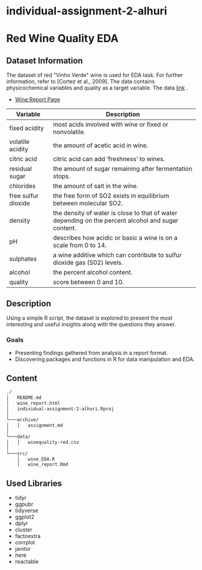 # individual-assignment-2-alhuri
# Red Wine Quality EDA

## Dataset Information
The dataset of red "Vinho Verde" wine is used for EDA task. For further information,
refer to [Cortez et al., 2009]. The data contains physicochemical variables and quality as a target variable.
The data [link](https://archive.ics.uci.edu/ml/datasets/wine+quality) .

- [Wine Report Page](https://Misk-DSI.github.io/individual-assignment-2-alhuri/)


| Variable            | Description                                            |
|---------------------|--------------------------------------------------------|
| fixed acidity       | most acids involved with wine or fixed or nonvolatile. |
| volatile acidity    | the amount of acetic acid in wine.                     |
| citric acid         | citric acid can add ‘freshness’ to wines.              |
| residual sugar      | the amount of sugar remaining after fermentation stops.|
| chlorides           | the amount of salt in the wine.                        |
| free sulfur dioxide | the free form of SO2 exists in equilibrium between molecular SO2.|
| density             | the density of water is close to that of water depending on the percent alcohol and sugar content.|
| pH                  | describes how acidic or basic a wine is on a scale from 0 to 14.|
| sulphates           | a wine additive which can contribute to sulfur dioxide gas (S02) levels.|
| alcohol             | the percent alcohol content.                           |
| quality             | score between 0 and 10.                                |


## Description

Using a simple R script, the dataset is explored to present the most interesting and useful insights along with the questions they answer.
### Goals
- Presenting findings gathered from analysis in a report format.
- Discovering packages and functions in R for data manipulation and EDA.

## Content 

```bash
./
│   README.md
│   wine_report.html    
│   individual-assignment-2-alhuri.Rproj
│
└───archive/
│   │   assignment.md
│   
└───data/
│   │   winequality-red.csv
│   
└───src/
    │   wine_EDA.R
    │   wine_report.Rmd
```

## Used Libraries
- tidyr
- ggpubr
- tidyverse
- ggplot2
- dplyr
- cluster
- factoextra
- corrplot
- janitor
- here
- reactable
